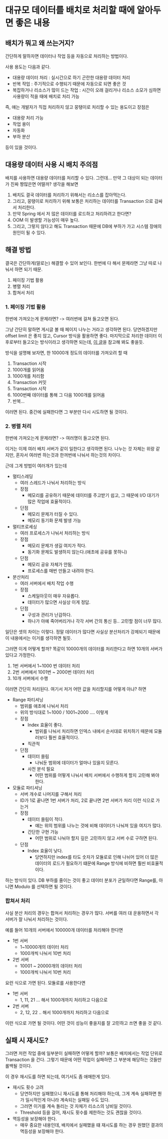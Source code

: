 # 대규모 데이터를 배치로 처리할 때에 알아두면 좋은 내용

## 배치가 뭐고 왜 쓰는거지?

간단하게 말하자면 데이터나 작업 등을 자동으로 처리하는 방법이다.

사용 용도는 다음과 같다.

- 대용량 데이터 처리 : 실시간으로 하기 곤란한 대용량 데이터 처리
- 반복 작업 : 주기적으로 수행되기 때문에 자동으로 되면 좋은 것
- 복잡하거나 리소스가 많이 드는 작업 : 시간이 오래 걸리거나 리소스 소모가 심하면 사용량이 적을 때에 배치로 처리 가능

즉, 얘는 개발자가 직접 처리하지 않고 뭉탱이로 처리할 수 있는 용도이고 장점은

- 대용량 처리 가능
- 작업 용이
- 자동화
- 부하 분산

등이 있을 것이다.

## 대용량 데이터 사용 시 배치 주의점

배치를 사용하면 대용량 데이터를 처리할 수 있다.
그런데... 만약 그 대상이 되는 데이터가 진짜 짱많은면 어떨까?
생각을 해보면

1. 배치도 결국 데이터를 처리하기 위해서는 리소스를 잡아먹는다.
2. 그리고, 뭉탱이로 처리하기 위해 보통은 처리하는 데이터를 Transaction 으로 감싸서 처리한다.
3. 만약 Spring 에서 저 많은 데이터를 로드하고 처리하려고 한다면?
4. OOM 이 발생할 가능성이 매우 높다.
5. 그리고, 그렇지 않다고 해도 Transaction 때문에 DB에 부하가 가고 시스템 장애의 원인이 될 수 있다.

## 해결 방법

결국은 간단하게(말로는) 해결할 수 있어 보인다.
한번에 다 해서 문제라면 그냥 따로 나눠서 하면 되기 때문.

1. 페이징 기법 활용
2. 병렬 처리
3. 합쳐서 처리

### 1. 페이징 기법 활용

한번에 가져오는게 문제라면?
-> 여러번에 걸쳐 들고오면 된다.

그냥 간단히 말하면 게시글 볼 때 페이지 나누는 거라고 생각하면 된다.
당연하겠지만 offset limit 은 좋지 않고, Cursor 방식을 활용하면 좋다.
마지막으로 처리한 데이터 이후로부터 들고오는 방식이라고 생각하면 되는데, [이 글](https://hello-backend.tistory.com/301)을 참고해 봐도 좋을듯.

방식을 설명해 보자면, 한 10000개 정도의 데이터를 가져오려 할 때

1. Transaction 시작
2. 1000개를 읽어옴
4. 1000개를 처리함
5. Transaction 커밋
6. Transaction 시작
7. 1000번째 데이터를 통해 그 다음 1000개를 읽어옴
8. 반복...

이러면 된다.
중간에 실패한다면 그 부분만 다시 시도하면 될 것이다.

### 2. 병렬 처리

한번에 가져오는게 문제라면?
-> 여러명이 들고오면 된다.

이거는 이제 여러 배치 서버가 같이 일한다고 생각하면 된다.
나누는 것 자체는 위랑 같지만, 혼자서 여러번 하는것과 한꺼번에 나눠서 하는것의 차이다.

근데 그게 방법이 여러개가 있는데

- 멀티스레딩
    - 여러 스레드가 나눠서 처리하는 방식
    - 장점
        - 메모리를 공유하기 때문에 데이터를 주고받기 쉽고, 그 때문에 I/O 대기가 많은 작업에 효율적이다.
    - 단점
        - 메모리 문제가 터질 수 있다.
        - 메모리 동기화 문제 발생 가능
- 멀티프로세싱
    - 여러 프로세스가 나눠서 처리하는 방식
    - 장점
        - 메모리 문제가 생길 여지가 적다.
        - 동기화 문제도 발생하지 않는다.(애초에 공유를 못하니)
    - 단점
        - 메모리 공유 자체가 안됨.
        - 프로세스를 매번 만들고 내려야 한다.
- 분산처리
    - 여러 서버에서 배치 작업 수행
    - 장점
        - 스케일아웃이 매우 자유롭다.
        - 데이터가 많으면 사실상 이게 정답.
    - 단점
        - 구성과 관리가 난감하다.
        - 하나가 아예 죽어버리거나 각각 서버 간의 통신 등.. 고민할 점이 너무 많다.

일단은 셋의 차이는 이렇다.
정말 데이터가 많다면 사실상 분산처리가 강제되기 때문에 이 내용에서는 이거를 생각하면 될듯.

그러면 이게 어떻게 할까? 똑같이 10000개의 데이터를 처리한다고 하면
10개의 서버가 있다고 가정한다.

1. 1번 서버에서 1~1000 번 데이터 처리
2. 2번 서버에서 1001번 ~ 2000번 데이터 처리
3. 10개 서버에서 수행

이러면 간단히 처리된다.
여기서 저거 어떤 값을 처리할지를 어떻게 아냐? 하면 

- Range 파티셔닝
    - 범위를 애초에 나눠서 처리
    - 위의 방식대로 1~1000 / 1001~2000 .... 이렇게
    - 장점
        - Index 효율이 좋다.
            - 범위를 나눠서 처리하면 인덱스 내에서 순서대로 위치하기 때문에 모듈러보다 훨씬 효율적이다.
        - 직관적
    - 단점
        - 데이터 쏠림
            - 나눠둔 범위에 데이터가 얼마나 있을지 모른다.
        - 사전 분석 필요
            - 어떤 범위를 어떻게 나눠서 배치 서버에서 수행하게 할지 고민해 봐야 한다.
- 모듈로 파티셔닝
    - 서버 개수로 나머지를 구해서 처리
    - ID가 1로 끝나면 1번 서버가 처리, 2로 끝나면 2번 서버가 처리 이런 식으로 가는거
    - 장점
        - 데이터 쏠림이 적다.
            - 얘는 위의 범위를 나누는 것에 비해 데이터가 나눠져 있을 여지가 많다.
        - 간단한 구현 가능
            - 어떤 범위로 나눠야 할지 깊은 고민하지 않고 서버 수로 구하면 된다.
    - 단점
        - Index 효율이 낮다.
            - 당연하지만 index를 타도 숫자가 모듈로로 인해 나뉘어 있어 더 많은 데이터의 로드가 필요하기 떄문에 Range 방식에 비하면 훨씬 비효율적이다.

하는 방식이 있다.
DB 부하를 줄이는 것이 좋고 데이터 분포가 균일하다면 Range를, 아니면 Modulo 를 선택하면 될 것이다.

### 합쳐서 처리

사실 분산 처리의 경우는 합쳐서 처리하는 경우가 많다.
서버를 여러 대 운용하면서 각 서버가 잘 나눠서 처리하는 것이다.

예를 들어 10개의 서버에서 100000개 데이터를 처리해야 한다면

- 1번 서버
    - 1~10000개의 데이터 처리
    - 1000개씩 나눠서 10번 처리
- 2번 서버
    - 10001 ~ 20000개의 데이터 처리
    - 1000개씩 나눠서 10번 처리

요런 식으로 가면 된다.
모듈로를 사용한다면

- 1번 서버
    - 1, 11, 21 ... 해서 1000개까지 처리하고 다음으로
- 2번 서버
    - 2, 12, 22 .. 해서 1000개까지 처리하고 다음으로

이런 식으로 가면 될 것이다.
어떤 것이 성능이 좋을지를 잘 고민하고 쓰면 좋을 것 같다.

## 실패 시 재시도?

그러면 저런 작업 중에 일부분이 실패하면 어떻게 할까?
보통은 배치에서는 작업 단위로 Transaction 을 건다.
그렇기 때문에 어떤 작업이 실패하면 그 부분에 해당하는 것들만 롤백될 것이다.

이 경우 재시도를 하면 되는데, 여기서도 좀 애매한게 있다.

- 재시도 횟수 고려
    - 당연하지만 실패했으니 재시도를 통해 처리해야 하는데, 그게 계속 실패하면 뭔가 일시적인게 아니라 계속되는 실패일 수도 있다.
    - 그러면 이거를 계속 돌리는 것 자체가 리소스의 낭비일 것이다.
    - Threshold 등을 걸어, 재시도 횟수를 제한하는 것도 괜찮을 것이다.
- 멱등성을 보장해야 한다.
    - 매우 중요한 내용인데, 배치에서 실패했을 떄 재시도를 하는 경우 원했던 결과의 멱등성을 보장해야 한다.
